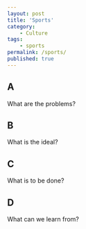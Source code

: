 ```yaml
---
layout: post
title: 'Sports'
category:
    - Culture
tags:
    - sports
permalink: /sports/
published: true
---
```


## A

What are the problems?

## B

What is the ideal?

## C

What is to be done?

## D

What can we learn from?
